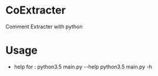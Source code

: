 # CoExtracter
Comment Extracter with python

# Usage

- help for :
  python3.5 main.py --help
  python3.5 main.py -h
